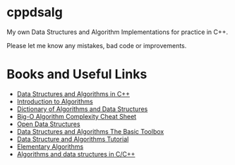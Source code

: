 # cppdsalg
 My own Data Structures and Algorithm Implementations for practice in C++.

Please let me know any mistakes, bad code or improvements.

# Books and Useful Links
* [Data Structures and Algorithms in C++](http://bcs.wiley.com/he-bcs/Books?action=index&itemId=0470383275&bcsId=6383)
* [Introduction to Algorithms](https://mitpress.mit.edu/books/introduction-algorithms)
* [Dictionary of Algorithms and Data Structures](https://xlinux.nist.gov/dads/)
* [Big-O Algorithm Complexity Cheat Sheet](https://bigocheatsheet.com/)
* [Open Data Structures](https://opendatastructures.org/)
* [Data Structures and Algorithms The Basic Toolbox](https://people.mpi-inf.mpg.de/~mehlhorn/Toolbox.html)
* [Data Structure and Algorithms Tutorial](https://www.tutorialspoint.com/data_structures_algorithms/index.htm)
* [Elementary Algorithms](https://sites.google.com/site/algoxy/home)
* [Algorithms and data structures in C/C++](http://www.cprogramming.com/algorithms-and-data-structures.html)
